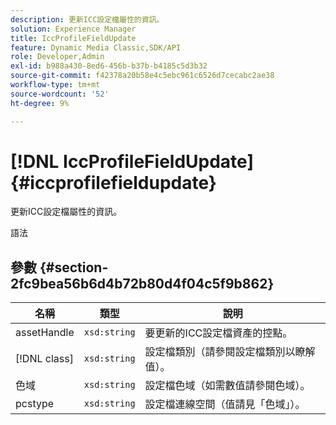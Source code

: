 ```yaml
---
description: 更新ICC設定檔屬性的資訊。
solution: Experience Manager
title: IccProfileFieldUpdate
feature: Dynamic Media Classic,SDK/API
role: Developer,Admin
exl-id: b988a430-8ed6-456b-b37b-b4185c5d3b32
source-git-commit: f42378a20b58e4c5ebc961c6526d7cecabc2ae38
workflow-type: tm+mt
source-wordcount: '52'
ht-degree: 9%

---
```


# [!DNL IccProfileFieldUpdate]{#iccprofilefieldupdate}

更新ICC設定檔屬性的資訊。

語法

## 參數 {#section-2fc9bea56b6d4b72b80d4f04c5f9b862}

| 名稱 | 類型 | 說明 |
|---|---|---|
| assetHandle | `xsd:string` | 要更新的ICC設定檔資產的控點。 |
| [!DNL class] | `xsd:string` | 設定檔類別（請參閱設定檔類別以瞭解值）。 |
| 色域 | `xsd:string` | 設定檔色域（如需數值請參閱色域）。 |
| pcstype | `xsd:string` | 設定檔連線空間（值請見「色域」）。 |

